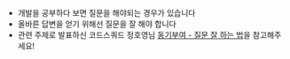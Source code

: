 - 개발을 공부하다 보면 질문을 해야되는 경우가 있습니다
- 올바른 답변을 얻기 위해선 질문을 잘 해야 합니다
- 관련 주제로 발표하신 코드스쿼드 정호영님 [동기부여 - 질문 잘 하는 법](https://www.youtube.com/watch?v=L2p1mdpxD5w)을 참고해주세요!

